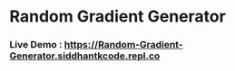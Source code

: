 # Random Gradient Generator
### Live Demo : https://Random-Gradient-Generator.siddhantkcode.repl.co
